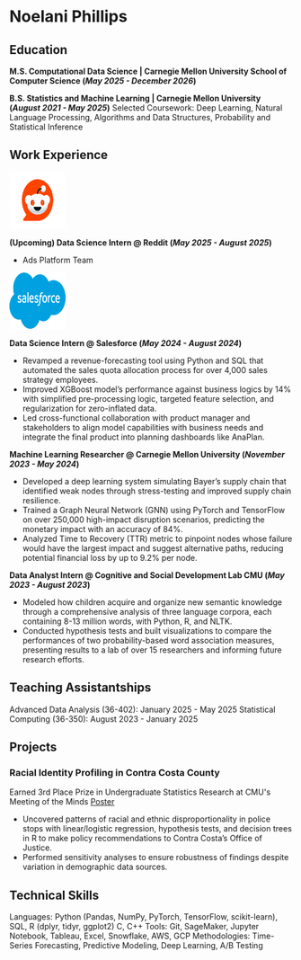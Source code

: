 # Noelani Phillips

## Education							       		
**M.S. Computational Data Science	| Carnegie Mellon University School of Computer Science (_May 2025 - December 2026_)**

**B.S. Statistics and Machine Learning | Carnegie Mellon University (_August 2021 - May 2025_)**
Selected Coursework: Deep Learning, Natural Language Processing, Algorithms and Data Structures, Probability and Statistical Inference

## Work Experience
<img src="/images/reddit-icon.webp" alt="Reddit Icon" width="100" height="100">

**(Upcoming) Data Science Intern @ Reddit (_May 2025 - August 2025_)**
- Ads Platform Team

<img src="/images/salesforce-icon.png" alt="Salesforce Icon" width="100" height="100">


**Data Science Intern @ Salesforce (_May 2024 - August 2024_)**
- Revamped a revenue-forecasting tool using Python and SQL that automated the sales quota allocation process for over 4,000 sales strategy employees. 
- Improved XGBoost model’s performance against business logics by 14% with simplified pre-processing logic, targeted feature selection, and regularization for zero-inflated data.
- Led cross-functional collaboration with product manager and stakeholders to align model capabilities with business needs and integrate the final product into planning dashboards like AnaPlan. 

**Machine Learning Researcher @ Carnegie Mellon University (_November 2023 - May 2024_)**
- Developed a deep learning system simulating Bayer’s supply chain that identified weak nodes through stress-testing and improved supply chain resilience. 
- Trained a Graph Neural Network (GNN) using PyTorch and TensorFlow on over 250,000 high-impact disruption scenarios, predicting the monetary impact with an accuracy of 84%.  
- Analyzed Time to Recovery (TTR) metric to pinpoint nodes whose failure would have the largest impact and suggest alternative paths, reducing potential financial loss by up to 9.2% per node.

  
**Data Analyst Intern @ Cognitive and Social Development Lab CMU (_May 2023 - August 2023_)**
- Modeled how children acquire and organize new semantic knowledge through a comprehensive analysis of three language corpora, each containing 8-13 million words, with Python, R, and NLTK.
- Conducted hypothesis tests and built visualizations to compare the performances of two probability-based word association measures, presenting results to a lab of over 15 researchers and informing future research efforts.

## Teaching Assistantships 

Advanced Data Analysis (36-402): January 2025 - May 2025
Statistical Computing (36-350): August 2023 - January 2025 


## Projects
### Racial Identity Profiling in Contra Costa County
Earned 3rd Place Prize in Undergraduate Statistics Research at CMU's Meeting of the Minds
[Poster](https://www.stat.cmu.edu/capstoneresearch/spring2024/490files/poster2.pdf)

- Uncovered patterns of racial and ethnic disproportionality in police stops with linear/logistic regression, hypothesis tests, and decision trees in R to make policy recommendations to Contra Costa’s Office of Justice. 
- Performed sensitivity analyses to ensure robustness of findings despite variation in demographic data sources.


## Technical Skills

Languages: Python (Pandas, NumPy, PyTorch, TensorFlow, scikit-learn), SQL, R (dplyr, tidyr, ggplot2) C, C++
Tools: Git, SageMaker, Jupyter Notebook, Tableau, Excel, Snowflake, AWS, GCP
Methodologies: Time-Series Forecasting, Predictive Modeling, Deep Learning, A/B Testing




